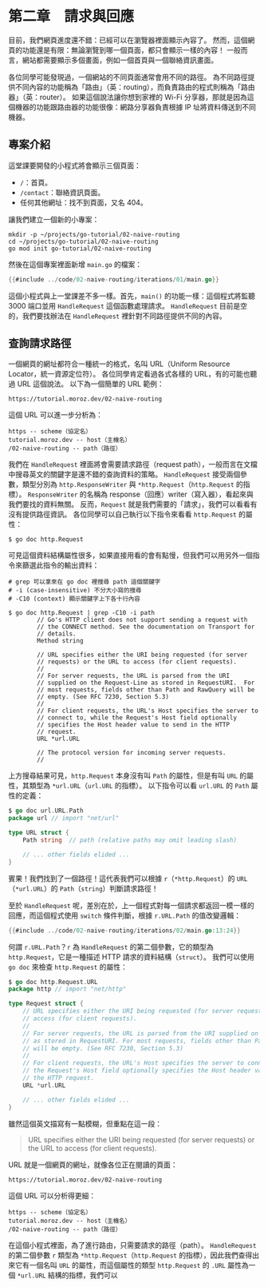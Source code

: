 # 第二章&#x3000;請求與回應

目前，我們網頁進度還不錯：已經可以在瀏覽器裡面顯示內容了。
然而，這個網頁的功能還是有限：無論瀏覽到哪一個頁面，都只會顯示一樣的內容！
一般而言，網站都需要顯示多個畫面，例如一個首頁與一個聯絡資訊畫面。

各位同學可能發現過，一個網站的不同頁面通常會用不同的路徑。
為不同路徑提供不同內容的功能稱為「路由」（英：routing），而負責路由的程式則稱為「路由器」（英：router）。
如果這個說法讓你想到家裡的 Wi-Fi 分享器，那就是因為這個機器的功能跟路由器的功能很像：網路分享器負責根據 IP 址將資料傳送到不同機器。

## 專案介紹

這堂課要開發的小程式將會顯示三個頁面：

* `/`：首頁。
* `/contact`：聯絡資訊頁面。
* 任何其他網址：找不到頁面，又名 404。

讓我們建立一個新的小專案：

```shell
mkdir -p ~/projects/go-tutorial/02-naive-routing
cd ~/projects/go-tutorial/02-naive-routing
go mod init go-tutorial/02-naive-routing
```

然後在這個專案裡面新增 `main.go` 的檔案：

```go
{{#include ../code/02-naive-routing/iterations/01/main.go}}
```

這個小程式與上一堂課差不多一樣。首先，`main()` 的功能一樣：這個程式將監聽 3000 端口並用 `HandleRequest` 這個函數處理請求。
`HandleRequest` 目前是空的，我們要找辦法在 `HandleRequest` 裡針對不同路徑提供不同的內容。

## 查詢請求路徑

一個網頁的網址都符合一種統一的格式，名叫 URL（Uniform Resource Locator，統一資源定位符）。
各位同學肯定看過各式各樣的 URL，有的可能也聽過 URL 這個說法。
以下為一個簡單的 URL 範例：

```
https://tutorial.moroz.dev/02-naive-routing
```

這個 URL 可以進一步分析為：

```
https -- scheme（協定名）
tutorial.moroz.dev -- host（主機名）
/02-naive-routing -- path（路徑）
```

我們在 `HandleRequest` 裡面將會需要請求路徑（request path），一般而言在文檔中搜尋英文的關鍵字是還不錯的查詢資料的策略。
`HandleRequest` 接受兩個參數，類型分別為 `http.ResponseWriter` 與 `*http.Request`（`http.Request` 的指標）。
`ResponseWriter` 的名稱為 response（回應）writer（寫入器），看起來與我們要找的資料無關。
反而，`Request` 就是我們需要的「請求」，我們可以看看有沒有提供路徑資訊。
各位同學可以自己執行以下指令來看看 `http.Request` 的屬性：

```shell
$ go doc http.Request
```

可見這個資料結構屬性很多，如果直接用看的會有點慢，但我們可以用另外一個指令來篩選此指令的輸出資料：

```shell
# grep 可以拿來在 go doc 裡搜尋 path 這個關鍵字
# -i (case-insensitive) 不分大小寫的搜尋
# -C10 (context) 顯示關鍵字上下各十行內容

$ go doc http.Request | grep -C10 -i path
        // Go's HTTP client does not support sending a request with
        // the CONNECT method. See the documentation on Transport for
        // details.
        Method string

        // URL specifies either the URI being requested (for server
        // requests) or the URL to access (for client requests).
        //
        // For server requests, the URL is parsed from the URI
        // supplied on the Request-Line as stored in RequestURI.  For
        // most requests, fields other than Path and RawQuery will be
        // empty. (See RFC 7230, Section 5.3)
        //
        // For client requests, the URL's Host specifies the server to
        // connect to, while the Request's Host field optionally
        // specifies the Host header value to send in the HTTP
        // request.
        URL *url.URL

        // The protocol version for incoming server requests.
        //
```

上方搜尋結果可見，`http.Request` 本身沒有叫 `Path` 的屬性，但是有叫 `URL` 的屬性，其類型為 `*url.URL`（`url.URL` 的指標）。
以下指令可以看 `url.URL` 的 `Path` 屬性的定義：

```go
$ go doc url.URL.Path             
package url // import "net/url"

type URL struct {
    Path string  // path (relative paths may omit leading slash)

    // ... other fields elided ...
}
```

賓果！我們找到了一個路徑！這代表我們可以根據 `r`（`*http.Request`）的 `URL`（`*url.URL`）的 `Path`（`string`）判斷請求路徑！

至於 `HandleRequest` 呢，差別在於，上一個程式對每一個請求都返回一模一樣的回應，而這個程式使用 `switch` 條件判斷，根據 `r.URL.Path` 的值改變邏輯：

```go
{{#include ../code/02-naive-routing/iterations/02/main.go:13:24}}
```

何謂 `r.URL.Path`？`r` 為 `HandleRequest` 的第二個參數，它的類型為 `http.Request`，它是一種描述 HTTP 請求的資料結構（`struct`）。
我們可以使用 `go doc` 來檢查 `http.Request` 的屬性：

```go
$ go doc http.Request.URL                                                        1
package http // import "net/http"

type Request struct {
    // URL specifies either the URI being requested (for server requests) or the URL to
    // access (for client requests).
    // 
    // For server requests, the URL is parsed from the URI supplied on the Request-Line
    // as stored in RequestURI. For most requests, fields other than Path and RawQuery
    // will be empty. (See RFC 7230, Section 5.3)
    // 
    // For client requests, the URL's Host specifies the server to connect to, while
    // the Request's Host field optionally specifies the Host header value to send in
    // the HTTP request.
    URL *url.URL

    // ... other fields elided ...
}
```

雖然這個英文描寫有一點模糊，但重點在這一段：

> URL specifies either the URI being requested (for server requests) or the URL to
> access (for client requests).

<!-- URI 為 Uniform Resource Identifier（統一資源標識符）的縮寫，而一個網頁的網址是 URL， -->
URL 就是一個網頁的網址，就像各位正在閱讀的頁面：

```
https://tutorial.moroz.dev/02-naive-routing
```

這個 URL 可以分析得更細：

```
https -- scheme（協定名）
tutorial.moroz.dev -- host（主機名）
/02-naive-routing -- path（路徑）
```

在這個小程式裡面，為了進行路由，只需要請求的路徑（path）。
`HandleRequest` 的第二個參數 `r` 類型為 `*http.Request`（`http.Request` 的指標），因此我們查得出來它有一個名叫 `URL` 的屬性，而這個屬性的類型
`http.Request` 的 `.URL` 屬性為一個 `*url.URL` 結構的指標，我們可以
